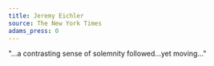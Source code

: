 ```yaml
---
title: Jeremy Eichler
source: The New York Times
adams_press: 0
---
```

"...a contrasting sense of solemnity followed...yet moving..."